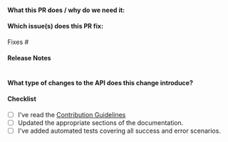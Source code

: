 <!--  Thanks for sending a pull request! Please fill in the following template -->

#### What this PR does / why do we need it:

#### Which issue(s) does this PR fix:

<!--
*Automatically closes linked issue when PR is merged.
Usage: `Fixes #<issue number>`, or `Fixes (paste link of issue)`.
-->
Fixes #

#### Release Notes

<!--
Write a release note to be included with the release of the next version
-->
```release-note

```

#### What type of changes to the API does this change introduce?

<!--
Choose one of the following options and explain the changes if applicable.

MAJOR: This PR contains backwards-incompatible changes to the API (e.g. a new required argument was added to a public method)
MINOR: The API was extended, but it's compatible with past uses of it (e.g. a new argument was added, but if it is not supplied, the behavior of the function remains the same as it was before)
PATCH: No changes
-->


#### Checklist

- [ ] I've read the [Contribution Guidelines](https://github.com/larribas/dagger/blob/main/CONTRIBUTING.md)
- [ ] Updated the appropriate sections of the documentation.
- [ ] I've added automated tests covering all success and error scenarios.
